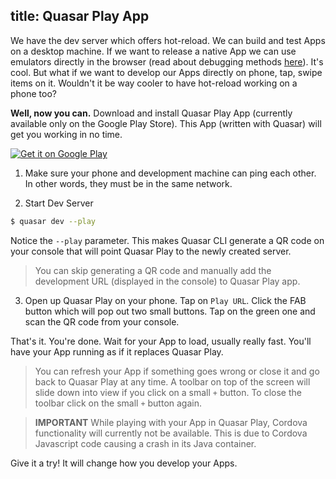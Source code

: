title: Quasar Play App
---
We have the dev server which offers hot-reload. We can build and test Apps on a desktop machine. If we want to release a native App we can use emulators directly in the browser (read about debugging methods [here](http://localhost:4000/guide/cordova-wrapper.html#Tips)). It's cool. But what if we want to develop our Apps directly on phone, tap, swipe items on it. Wouldn't it be way cooler to have hot-reload working on a phone too?

**Well, now you can.** Download and install Quasar Play App (currently available only on the Google Play Store). This App (written with Quasar) will get you working in no time.

<a class="playstore" href='https://play.google.com/store/apps/details?id=com.quasarframework.quasarplay&utm_source=global_co&utm_medium=prtnr&utm_content=Mar2515&utm_campaign=PartBadge&pcampaignid=MKT-Other-global-all-co-prtnr-py-PartBadge-Mar2515-1'><img alt='Get it on Google Play' src='https://play.google.com/intl/en_us/badges/images/generic/en_badge_web_generic.png'/></a>

1. Make sure your phone and development machine can ping each other. In other words, they must be in the same network.

2. Start Dev Server
  ``` bash
  $ quasar dev --play
  ```

  Notice the `--play` parameter. This makes Quasar CLI generate a QR code on your console that will point Quasar Play to the newly created server.

  > You can skip generating a QR code and manually add the development URL (displayed in the console) to Quasar Play app.

3. Open up Quasar Play on your phone. Tap on `Play URL`. Click the FAB button which will pop out two small buttons. Tap on the green one and scan the QR code from your console.

That's it. You're done. Wait for your App to load, usually really fast. You'll have your App running as if it replaces Quasar Play.

> You can refresh your App if something goes wrong or close it and go back to Quasar Play at any time. A toolbar on top of the screen will slide down into view if you click on a small `+` button. To close the toolbar click on the small `+` button again.

> **IMPORTANT**
> While playing with your App in Quasar Play, Cordova functionality will currently not be available. This is due to Cordova Javascript code causing a crash in its Java container.

Give it a try! It will change how you develop your Apps.
